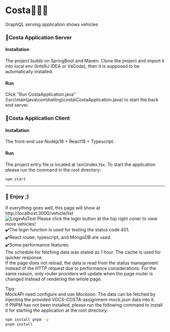 # Costa🚗🚗🚗
GraphQL serving application shows vehicles

### 🚗Costa Application Server
#### Installation
The project builds on SpringBoot and Maven. Clone the project and import it into local env (IntelliJ IDEA or VsCode), then it is supposed to be automatically installed.
#### Run
Click "Run CostaApplication.java" (\src\main\java\com\hailing\costa\CostaApplication.java) to start the back end server.

### 🚗Costa Application Client
#### Installation
The front-end use Nodejs18 + React18 + Typescript.
#### Run
The project entry file is located at \src\index.tsx. To start the application please run the command in the root directory:
```bash
npm start
```
-----------

### 🚗 Enjoy ;)
If everything goes well, this page will show at http://localhost:3000/vehicle/list  
![LoginAsTest](https://user-images.githubusercontent.com/124257897/216813506-ab0855be-355c-49f3-821d-aaa16ca5506c.png)
Please click the login button at the top right coner to view more vehicles!  
✔️The login function is used for testing the status code 401.  
✔️React router, typescript, and MongoDB are used.  
✔️Some performance features:  
The schedule for fetching data was stated as 1 hour. The cache is used for quicker response.  
If the page does not reload, the data is read from the status management instead of the HTTP request due to performance considerations. For the same reason, only router providers will update when the page router is changed instead of rendering the whole page.

Tips:  
MockAPi need configure and use Mockoon. The data can be fetched by injecting the provided VGCS-COSTA-assignment-mock.json data into it.  
If PNPM has not been installed, please run the following command to install it for starting the application at the root directory:  
```bash
npm install pnpm -g
pnpm install
```
